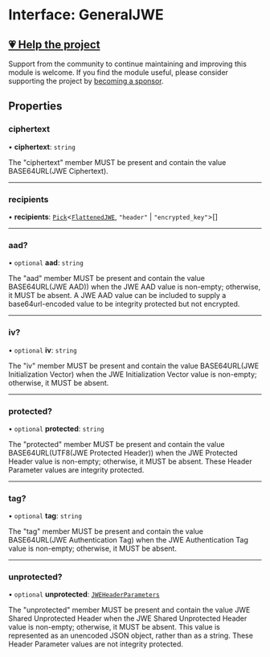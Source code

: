 # Interface: GeneralJWE

## [💗 Help the project](https://github.com/sponsors/panva)

Support from the community to continue maintaining and improving this module is welcome. If you find the module useful, please consider supporting the project by [becoming a sponsor](https://github.com/sponsors/panva).

## Properties

### ciphertext

• **ciphertext**: `string`

The "ciphertext" member MUST be present and contain the value BASE64URL(JWE Ciphertext).

***

### recipients

• **recipients**: [`Pick`](https://www.typescriptlang.org/docs/handbook/utility-types.html#picktype-keys)\<[`FlattenedJWE`](FlattenedJWE.md), `"header"` \| `"encrypted_key"`\>[]

***

### aad?

• `optional` **aad**: `string`

The "aad" member MUST be present and contain the value BASE64URL(JWE AAD)) when the JWE AAD
value is non-empty; otherwise, it MUST be absent. A JWE AAD value can be included to supply a
base64url-encoded value to be integrity protected but not encrypted.

***

### iv?

• `optional` **iv**: `string`

The "iv" member MUST be present and contain the value BASE64URL(JWE Initialization Vector) when
the JWE Initialization Vector value is non-empty; otherwise, it MUST be absent.

***

### protected?

• `optional` **protected**: `string`

The "protected" member MUST be present and contain the value BASE64URL(UTF8(JWE Protected
Header)) when the JWE Protected Header value is non-empty; otherwise, it MUST be absent. These
Header Parameter values are integrity protected.

***

### tag?

• `optional` **tag**: `string`

The "tag" member MUST be present and contain the value BASE64URL(JWE Authentication Tag) when
the JWE Authentication Tag value is non-empty; otherwise, it MUST be absent.

***

### unprotected?

• `optional` **unprotected**: [`JWEHeaderParameters`](JWEHeaderParameters.md)

The "unprotected" member MUST be present and contain the value JWE Shared Unprotected Header
when the JWE Shared Unprotected Header value is non-empty; otherwise, it MUST be absent. This
value is represented as an unencoded JSON object, rather than as a string. These Header
Parameter values are not integrity protected.
